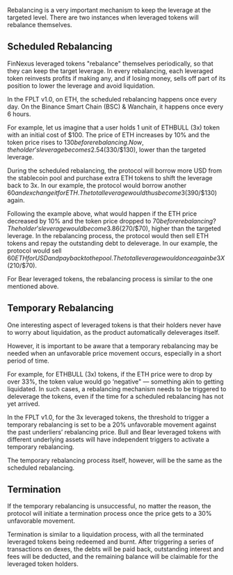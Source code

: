 Rebalancing is a very important mechanism to keep the leverage at the targeted level. There are two instances when leveraged tokens will rebalance themselves.

## Scheduled Rebalancing
FinNexus leveraged tokens "rebalance" themselves periodically, so that they can keep the target leverage. In every rebalancing, each leveraged token reinvests profits if making any, and if losing money, sells off part of its position to lower the leverage and avoid liquidation.

In the FPLT v1.0, on ETH, the scheduled rebalancing happens once every day. On the Binance Smart Chain (BSC) & Wanchain, it happens once every 6 hours.

For example, let us imagine that a user holds 1 unit of ETHBULL (3x) token with an initial cost of $100. The price of ETH increases by 10% and the token price rises to $130 before rebalancing. Now, the holder’s leverage becomes 2.54 ($330/$130), lower than the targeted leverage.

During the scheduled rebalancing, the protocol will borrow more USD from the stablecoin pool and purchase extra ETH tokens to shift the leverage back to 3x. In our example, the protocol would borrow another $60 and exchange it for ETH. The total leverage would thus become 3 ($390/$130) again.

Following the example above, what would happen if the ETH price decreased by 10% and the token price dropped to $70 before rebalancing? The holder’s leverage would become 3.86 ($270/$70), higher than the targeted leverage. In the rebalancing process, the protocol would then sell ETH tokens and repay the outstanding debt to deleverage. In our example, the protocol would sell $60 ETH for USD and pay back to the pool. The total leverage would once again be 3X ($210/$70).

For Bear leveraged tokens, the rebalancing process is similar to the one mentioned above.

## Temporary Rebalancing
One interesting aspect of leveraged tokens is that their holders never have to worry about liquidation, as the product automatically deleverages itself.

However, it is important to be aware that a temporary rebalancing may be needed when an unfavorable price movement occurs, especially in a short period of time.

For example, for ETHBULL (3x) tokens, if the ETH price were to drop by over 33%, the token value would go ‘negative" — something akin to getting liquidated. In such cases, a rebalancing mechanism needs to be triggered to deleverage the tokens, even if the time for a scheduled rebalancing has not yet arrived.

In the FPLT v1.0, for the 3x leveraged tokens, the threshold to trigger a temporary rebalancing is set to be a 20% unfavorable movement against the past underliers’ rebalancing price. Bull and Bear leveraged tokens with different underlying assets will have independent triggers to activate a temporary rebalancing. 

The temporary rebalancing process itself, however, will be the same as the scheduled rebalancing.
## Termination
If the temporary rebalancing is unsuccessful, no matter the reason, the protocol will initiate a termination process once the price gets to a 30% unfavorable movement.

Termination is similar to a liquidation process, with all the terminated leveraged tokens being redeemed and burnt. After triggering a series of transactions on dexes, the debts will be paid back, outstanding interest and fees will be deducted, and the remaining balance will be claimable for the leveraged token holders.
